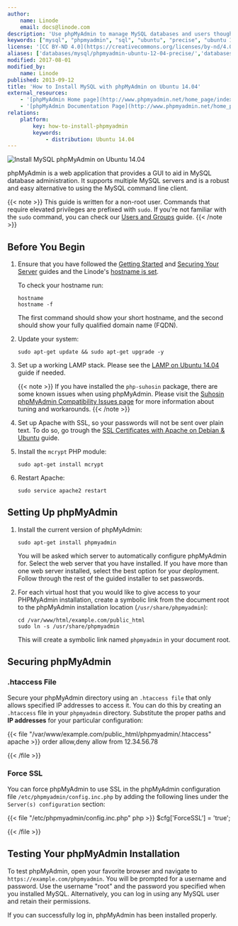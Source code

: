 ```yaml
---
author:
    name: Linode
    email: docs@linode.com
description: 'Use phpMyAdmin to manage MySQL databases and users though a web interface.'
keywords: ["mysql", "phpmyadmin", "sql", "ubuntu", "precise", "ubuntu 14.04", "lts", "ubuntu lts", "localhost phpmyadmin", "php mysql", "http localhost phpmyadmin"]
license: '[CC BY-ND 4.0](https://creativecommons.org/licenses/by-nd/4.0)'
aliases: ['databases/mysql/phpmyadmin-ubuntu-12-04-precise/','databases/mysql/mysql-phpmyadmin-ubuntu-14-04/']
modified: 2017-08-01
modified_by:
    name: Linode
published: 2013-09-12
title: 'How to Install MySQL with phpMyAdmin on Ubuntu 14.04'
external_resources:
    - '[phpMyAdmin Home page](http://www.phpmyadmin.net/home_page/index.php)'
    - '[phpMyAdmin Documentation Page](http://www.phpmyadmin.net/home_page/docs.php)'
relations:
    platform:
        key: how-to-install-phpmyadmin
        keywords:
            - distribution: Ubuntu 14.04
---
```


![Install MySQL phpMyAdmin on Ubuntu 14.04](how-to-install-mysql-phpmyadmin-on-ubuntu-1404.png "Install MySQL phpMyAdmin on Ubuntu 14.04")

phpMyAdmin is a web application that provides a GUI to aid in MySQL database administration. It supports multiple MySQL servers and is a robust and easy alternative to using the MySQL command line client.

{{< note >}}
This guide is written for a non-root user. Commands that require elevated privileges are prefixed with `sudo`. If you're not familiar with the `sudo` command, you can check our [Users and Groups](/docs/tools-reference/linux-users-and-groups/) guide.
{{< /note >}}

## Before You Begin

1.  Ensure that you have followed the [Getting Started](/docs/getting-started/) and [Securing Your Server](/docs/security/securing-your-server/) guides and the Linode's [hostname is set](/docs/getting-started/#setting-the-hostname).

    To check your hostname run:

        hostname
        hostname -f

    The first command should show your short hostname, and the second should show your fully qualified domain name (FQDN).

2.  Update your system:

        sudo apt-get update && sudo apt-get upgrade -y

3.  Set up a working LAMP stack. Please see the [LAMP on Ubuntu 14.04](/docs/web-servers/lamp/lamp-on-ubuntu-14-04/) guide if needed.

    {{< note >}}
If you have installed the `php-suhosin` package, there are some known issues when using phpMyAdmin. Please visit the [Suhosin phpMyAdmin Compatibility Issues page](http://www.hardened-php.net/hphp/troubleshooting.html) for more information about tuning and workarounds.
{{< /note >}}

4.  Set up Apache with SSL, so your passwords will not be sent over plain text. To do so, go trough the [SSL Certificates with Apache on Debian & Ubuntu](/docs/security/ssl/ssl-apache2-debian-ubuntu/) guide.

5.  Install the `mcrypt` PHP module:

        sudo apt-get install mcrypt

6.  Restart Apache:

        sudo service apache2 restart


## Setting Up phpMyAdmin

1.  Install the current version of phpMyAdmin:

        sudo apt-get install phpmyadmin

    You will be asked which server to automatically configure phpMyAdmin for. Select the web server that you have installed. If you have more than one web server installed, select the best option for your deployment. Follow through the rest of the guided installer to set passwords.

2.  For each virtual host that you would like to give access to your PHPMyAdmin installation, create a symbolic link from the document root to the phpMyAdmin installation location (`/usr/share/phpmyadmin`):

        cd /var/www/html/example.com/public_html
        sudo ln -s /usr/share/phpmyadmin

    This will create a symbolic link named `phpmyadmin` in your document root.


## Securing phpMyAdmin

### .htaccess File

Secure your phpMyAdmin directory using an `.htaccess file` that only allows specified IP addresses to access it. You can do this by creating an `.htaccess` file in your `phpmyadmin` directory. Substitute the proper paths and **IP addresses** for your particular configuration:

{{< file "/var/www/example.com/public_html/phpmyadmin/.htaccess" apache >}}
order allow,deny
allow from 12.34.56.78

{{< /file >}}


### Force SSL

You can force phpMyAdmin to use SSL in the phpMyAdmin configuration file `/etc/phpmyadmin/config.inc.php` by adding the following lines under the `Server(s) configuration` section:

{{< file "/etc/phpmyadmin/config.inc.php" php >}}
$cfg['ForceSSL'] = 'true';

{{< /file >}}


## Testing Your phpMyAdmin Installation

To test phpMyAdmin, open your favorite browser and navigate to `https://example.com/phpmyadmin`. You will be prompted for a username and password. Use the username "root" and the password you specified when you installed MySQL. Alternatively, you can log in using any MySQL user and retain their permissions.

If you can successfully log in, phpMyAdmin has been installed properly.
